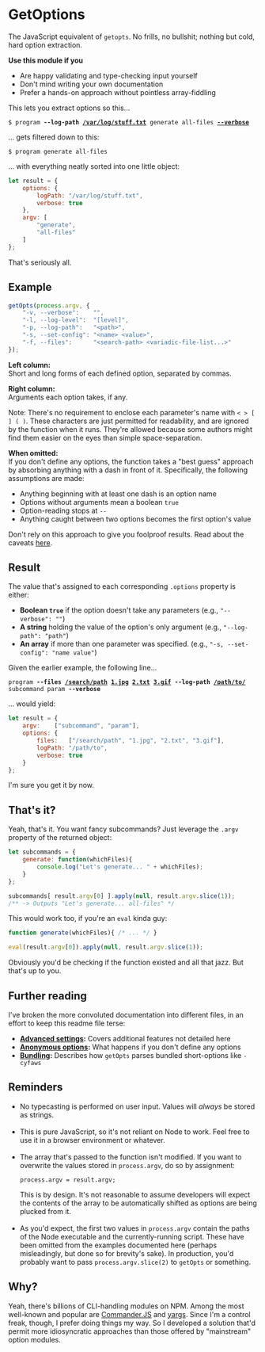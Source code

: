 GetOptions
==========

The JavaScript equivalent of `getopts`. No frills, no bullshit; nothing but cold, hard option extraction.

**Use this module if you**
* Are happy validating and type-checking input yourself
* Don't mind writing your own documentation
* Prefer a hands-on approach without pointless array-fiddling


This lets you extract options so this...

<pre><code>$ program <b>--log-path <ins>/var/log/stuff.txt</ins></b> generate all-files <b><ins>--verbose</ins></b></code></pre>


... gets filtered down to this:

<pre><code>$ program generate all-files</code></pre>


... with everything neatly sorted into one little object:
```js
let result = {
    options: {
        logPath: "/var/log/stuff.txt",
        verbose: true
    },
    argv: [
        "generate",
        "all-files"
    ]
};
```

That's seriously all.


Example
-------

```js
getOpts(process.argv, {
    "-v, --verbose":    "",
    "-l, --log-level":  "[level]",
    "-p, --log-path":   "<path>",
    "-s, --set-config": "<name> <value>",
    "-f, --files":      "<search-path> <variadic-file-list...>"
});
```

**Left column:**  
Short and long forms of each defined option, separated by commas.

**Right column:**  
Arguments each option takes, if any.

Note: There's no requirement to enclose each parameter's name with `< > [ ] ( )`. These characters are just permitted for readability, and are ignored by the function when it runs. They're allowed because some authors might find them easier on the eyes than simple space-separation.

**When omitted:**  
If you don't define any options, the function takes a "best guess" approach by absorbing anything with a dash in front of it. Specifically, the following assumptions are made:

* Anything beginning with at least one dash is an option name
* Options without arguments mean a boolean `true`
* Option-reading stops at `--`
* Anything caught between two options becomes the first option's value

Don't rely on this approach to give you foolproof results. Read about the caveats [here](docs/anonymous-options.md).


Result
------

The value that's assigned to each corresponding `.options` property is either:  
* **Boolean `true`** if the option doesn't take any parameters (e.g., `"--verbose": ""`)
* **A string** holding the value of the option's only argument (e.g., `"--log-path": "path"`)
* **An array** if more than one parameter was specified. (e.g., `"-s, --set-config": "name value"`)

Given the earlier example, the following line...

<pre><code>program <b>--files <ins>/search/path</ins> <ins>1.jpg</ins> <ins>2.txt</ins> <ins>3.gif</ins></b> <b>--log-path <ins>/path/to/</ins></b> subcommand param <b>--verbose</b></code></pre>

... would yield:
```js
let result = {
    argv:    ["subcommand", "param"],
    options: {
        files:   ["/search/path", "1.jpg", "2.txt", "3.gif"],
        logPath: "/path/to",
        verbose: true
    }
};
```

I'm sure you get it by now.

	

That's it?
----------

Yeah, that's it. You want fancy subcommands? Just leverage the `.argv` property of the returned object:
```js
let subcommands = {
    generate: function(whichFiles){
        console.log("Let's generate... " + whichFiles);
    }
};

subcommands[ result.argv[0] ].apply(null, result.argv.slice(1));
/** -> Outputs "Let's generate... all-files" */
```

This would work too, if you're an `eval` kinda guy:
```js
function generate(whichFiles){ /* ... */ }

eval(result.argv[0]).apply(null, result.argv.slice(1));
```
Obviously you'd be checking if the function existed and all that jazz. But that's up to you.


Further reading
---------------

I've broken the more convoluted documentation into different files, in an effort to keep this readme file terse:

* **[Advanced settings](docs/advanced-settings.md):** Covers additional features not detailed here
* **[Anonymous options](docs/anonymous-options.md):** What happens if you don't define any options
* **[Bundling](docs/bundling.md):** Describes how `getOpts` parses bundled short-options like `-cyfaws`



Reminders
---------
* No typecasting is performed on user input. Values will *always* be stored as strings.<br/><br/>
* This is pure JavaScript, so it's not reliant on Node to work. Feel free to use it in a browser environment or whatever.<br/><br/>
* The array that's passed to the function isn't modified. If you want to overwrite the values stored in `process.argv`, do so by assignment:
  <pre><code>process.argv = result.argv;</code></pre>
  This is by design. It's not reasonable to assume developers will expect the contents of the array to be automatically shifted as options are being plucked from it.<br/><br/>
* As you'd expect, the first two values in `process.argv` contain the paths of the Node executable and the currently-running script.
  These have been omitted from the examples documented here (perhaps misleadingly, but done so for brevity's sake).
  In production, you'd probably want to pass `process.argv.slice(2)` to `getOpts` or something.




Why?
----

Yeah, there's billions of CLI-handling modules on NPM. Among the most well-known and popular are [Commander.JS](https://github.com/tj/commander.js) and [yargs](https://www.npmjs.com/package/yargs). Since I'm a control freak, though, I prefer doing things my way. So I developed a solution that'd permit more idiosyncratic approaches than those offered by "mainstream" option modules.
